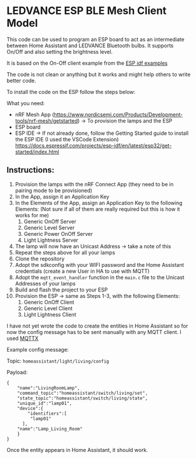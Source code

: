 LEDVANCE ESP BLE Mesh Client Model
========================

This code can be used to program an ESP board to act as an intermediate between Home Assistant and LEDVANCE Bluetooth bulbs.
It supports On/Off and also setting the brightness level.

It is based on the On-Off client example from the [ESP idf examples](https://github.com/espressif/esp-idf/tree/a5b261f/examples/bluetooth/esp_ble_mesh/onoff_models/onoff_server)

The code is not clean or anything but it works and might help others to write better code.

To install the code on the ESP follow the steps below:

What you need:
- nRF Mesh App (https://www.nordicsemi.com/Products/Development-tools/nrf-mesh/getstarted)
-> To provision the lamps and the ESP
- ESP board
- ESP IDE ->
If not already done, follow the Getting Started guide to install the ESP IDE (I used the VSCode Extension)
https://docs.espressif.com/projects/esp-idf/en/latest/esp32/get-started/index.html

## Instructions:
1. Provision the lamps with the nRF Connect App (they need to be in pairing mode to be provisioned)
2. In the App, assign it an Application Key
3. In the Elements of the App, assign an Application Key to the following Elements:
(Not sure if all of them are really required but this is how it works for me)
   1. Generic OnOff Server
   2. Generic Level Server
   3. Generic Power OnOff Server
   4. Light Lightness Server
4. The lamp will now have an Unicast Address -> take a note of this
5. Repeat the steps above for all your lamps
6. Clone the repository
7. Adopt the sdkconfig with your WIFI password and the Home Assistant credentials (create a new User in HA to use with MQTT)
8. Adopt the `mqtt_event_handler` function in the `main.c` file to the Unicast Addresses of your lamps
9.  Build and flash the project to your ESP
10. Provision the ESP -> same as Steps 1-3, with the following Elements:
    1.  Generic OnOff Client
    2.  Generic Level Client
    3.  Light Lightness Client

I have not yet wrote the code to create the entities in Home Assistant so for now the config message has to be sent manually with any MQTT client.
I used [MQTTX](https://mqttx.app/)

Example config message:

Topic: `homeassistant/light/living/config`


Payload:
```
{
    "name":"LivingRoomLamp",
    "command_topic":"homeassistant/switch/living/set",
    "state_topic":"homeassistant/switch/living/state",
    "unique_id":"lamp01",
    "device":{
        "identifiers":[
         "lamp01"
      ],
    "name":"Lamp_Living_Room"
    }
}
```

Once the entity appears in Home Assistant, it should work.